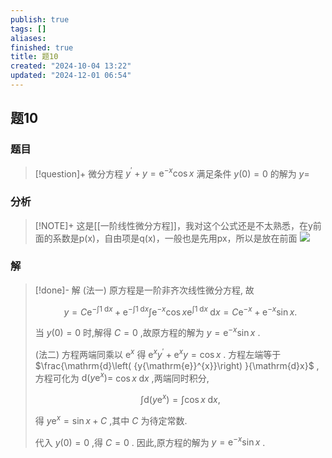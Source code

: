 ```yaml
---
publish: true
tags: []
aliases: 
finished: true
title: 题10
created: "2024-10-04 13:22"
updated: "2024-12-01 06:54"
---
```

## 题10
### 题目
> [!question]+
> 微分方程 ${y}^{\prime } + y = {\mathrm{e}}^{-x}\cos x$ 满足条件 $y\left( 0\right)  = 0$ 的解为 $y =$
### 分析
> [!NOTE]+
> 这是[[一阶线性微分方程]]，我对这个公式还是不太熟悉，在y前面的系数是p(x)，自由项是q(x)，一般也是先用px，所以是放在前面
> ![](https://img.hwenyi.live/202411061904799.webp)
### 解
> [!done]-
> 解 (法一) 原方程是一阶非齐次线性微分方程, 故
> 
> $$
> y = C{\mathrm{e}}^{-\int 1\mathrm{\;d}x} + {\mathrm{e}}^{-\int 1\mathrm{\;d}x}\int {\mathrm{e}}^{-x}\cos x{\mathrm{e}}^{\int 1\mathrm{\;d}x}\mathrm{\;d}x = C{\mathrm{e}}^{-x} + {\mathrm{e}}^{-x}\sin x.
> $$
> 
> 当 $y\left( 0\right)  = 0$ 时,解得 $C = 0$ ,故原方程的解为 $y = {\mathrm{e}}^{-x}\sin x$ .
> 
> (法二) 方程两端同乘以 ${\mathrm{e}}^{x}$ 得 ${\mathrm{e}}^{x}{y}^{\prime } + {\mathrm{e}}^{x}y = \cos x$ . 方程左端等于 $\frac{\mathrm{d}\left( {y{\mathrm{e}}^{x}}\right) }{\mathrm{d}x}$ ,方程可化为 $\mathrm{d}\left( {y{\mathrm{e}}^{x}}\right)  =$ $\cos x\mathrm{\;d}x$ ,两端同时积分,
> 
> $$
> \int \mathrm{d}\left( {y{\mathrm{e}}^{x}}\right)  = \int \cos x\mathrm{\;d}x,
> $$
> 
> 得 $y{\mathrm{e}}^{x} = \sin x + C$ ,其中 $C$ 为待定常数.
> 
> 代入 $y\left( 0\right)  = 0$ ,得 $C = 0$ . 因此,原方程的解为 $y = {\mathrm{e}}^{-x}\sin x$ .